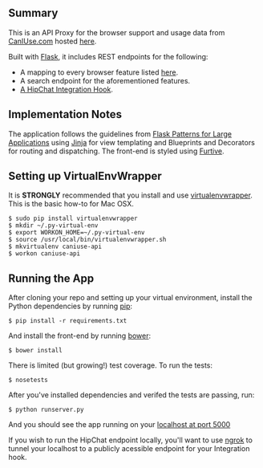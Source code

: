 Summary
-------
This is an API Proxy for the browser support and usage data from [CanIUse.com](http://caniuse.com/) hosted [here](https://github.com/fyrd/caniuse).

Built with [Flask](http://flask.pocoo.org/), it includes REST endpoints for the following: 
* A mapping to every browser feature listed [here](https://github.com/Fyrd/caniuse/tree/master/features-json).
* A search endpoint for the aforementioned features.
* [A HipChat Integration Hook](https://blog.hipchat.com/2015/02/11/build-your-own-integration-with-hipchat/). 

Implementation Notes
--------------------
The application follows the guidelines from [Flask Patterns for Large Applications](http://flask.pocoo.org/docs/patterns/packages/) using [Jinja](http://jinja.pocoo.org/) for view templating and Blueprints and Decorators for routing and dispatching. The front-end is styled using [Furtive](http://furtive.co). 

Setting up VirtualEnvWrapper
---------------------
It is **STRONGLY** recommended that you install and use [virtualenvwrapper](http://virtualenvwrapper.readthedocs.org/en/latest/install.html). 
This is the basic how-to for Mac OSX. 
```
$ sudo pip install virtualenvwrapper
$ mkdir ~/.py-virtual-env
$ export WORKON_HOME=~/.py-virtual-env
$ source /usr/local/bin/virtualenvwrapper.sh
$ mkvirtualenv caniuse-api
$ workon caniuse-api
```

Running the App
---------------
After cloning your repo and setting up your virtual environment, install the Python dependencies by running [pip](https://pip.pypa.io/en/stable/installing/):
```
$ pip install -r requirements.txt
```
And install the front-end by running [bower](http://bower.io/):
```
$ bower install
```
There is limited (but growing!) test coverage. To run the tests:
```
$ nosetests
```
After you've installed dependencies and verifed the tests are passing, run:
```
$ python runserver.py
```
And you should see the app running on your [localhost at port 5000](http://localhost:5000)

If you wish to run the HipChat endpoint locally, you'll want to use [ngrok](http://ngrok.com/) to tunnel your localhost to a publicly acessible endpoint for your Integration hook. 

